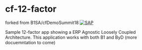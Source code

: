 # cf-12-factor 
forked from B1SA/cfDemoSummit18
[![SAP](https://i.imgur.com/kkQTp3m.png)](https://cloudplatform.sap.com)

Sample 12-factor app showing a ERP Agnostic Loosely Coupled Architecture. This application works with both B1 and ByD 
(more docuemntation to come)